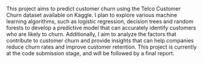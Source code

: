 This project aims to predict customer churn using the Telco Customer Churn dataset available on Kaggle. I plan to explore various machine learning algorithms, such as logistic regression, decision trees and random forests to develop a predictive model that can accurately identify customers who are likely to churn. Additionally, I aim to analyze the factors that contribute to customer churn and provide insights that can help companies reduce churn rates and improve customer retention.  This project is currently at the code submission stage, and will be followed by a final report.
